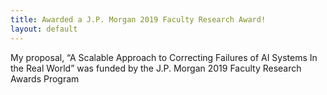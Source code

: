 ```yaml
---
title: Awarded a J.P. Morgan 2019 Faculty Research Award!
layout: default
---
```


My proposal, “A Scalable Approach to Correcting Failures of AI Systems In the Real World” was
funded by the J.P. Morgan 2019 Faculty Research Awards Program
